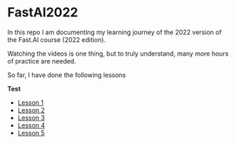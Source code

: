 # FastAI2022

In this repo I am documenting my learning journey of the 2022 version of the Fast.AI course (2022 edition).

Watching the videos is one thing, but to truly understand, many more hours of practice are needed.

So far, I have done the following lessons

**Test**

* [Lesson 1](/lesson01/lesson01.md)
* [Lesson 2](/lesson02/lesson02.md)
* [Lesson 3](/lesson03/lesson03.md)
* [Lesson 4](/lesson04/lesson04.md)
* [Lesson 5](/lesson05/lesson05.md)
